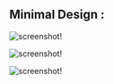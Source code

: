 ## Minimal Design :

![screenshot!](https://github.com/rifatjamil54/Web_Portfolio/blob/master/static/my_resume/img/minimal%20desing/minimal%20desing%20one%201.png?raw=true)

![screenshot!](https://github.com/rifatjamil54/Web_Portfolio/blob/master/static/my_resume/img/minimal%20desing/minimal%20desing%20one%202.png?raw=true)

![screenshot!](https://github.com/rifatjamil54/Web_Portfolio/blob/master/static/my_resume/img/minimal%20desing/minimal%20desing%20one%203.png?raw=true)
